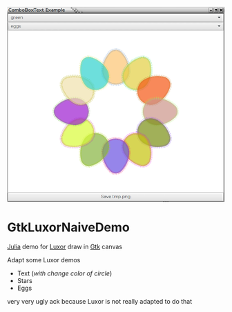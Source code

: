 ![splash image](images/GtkLuxorDemoApp.png)    
# GtkLuxorNaiveDemo
[Julia](https://julialang.org/) demo for  [Luxor](https://github.com/JuliaGraphics/Luxor.jl) draw in [Gtk](https://github.com/JuliaGraphics/Gtk.jl) canvas

Adapt some Luxor demos    
- Text (_with change color of circle_)  
- Stars  
- Eggs      


very very ugly ack because Luxor is not really adapted to do that
